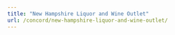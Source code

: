 ```yaml
---
title: "New Hampshire Liquor and Wine Outlet"
url: /concord/new-hampshire-liquor-and-wine-outlet/
---
```


